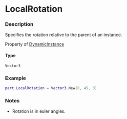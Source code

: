 # LocalRotation
### Description
Specifies the rotation relative to the parent of an instance.

Property of [DynamicInstance](/classes/DynamicInstance/)

#### Type
`Vector3`

### Example
```lua
part.LocalRotation = Vector3.New(0, 45, 0)
```

### Notes
- Rotation is in euler angles.
